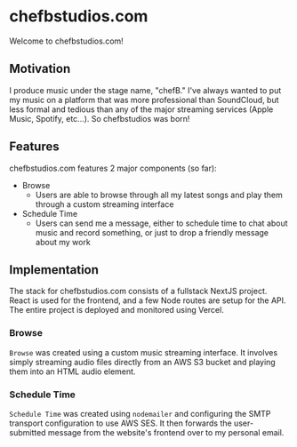 # chefbstudios.com
Welcome to chefbstudios.com!

## Motivation
I produce music under the stage name, "chefB." I've always wanted to put my music on a platform that was more professional than SoundCloud, but less formal and tedious than any of the major streaming services (Apple Music, Spotify, etc...). 
So chefbstudios was born!

## Features
chefbstudios.com features 2 major components (so far):
- Browse
  - Users are able to browse through all my latest songs and play them through a custom streaming interface
- Schedule Time
  - Users can send me a message, either to schedule time to chat about music and record something, or just to drop a friendly message about my work
  
## Implementation
The stack for chefbstudios.com consists of a fullstack NextJS project. React is used for the frontend, and a few Node routes are setup for the API. The entire project is deployed and monitored using Vercel.
### Browse
`Browse` was created using a custom music streaming interface. It involves simply streaming audio files directly from an AWS S3 bucket and playing them into an HTML audio element.

### Schedule Time
`Schedule Time` was created using `nodemailer` and configuring the SMTP transport configuration to use AWS SES. It then forwards the user-submitted message from the website's frontend over to my personal email.
